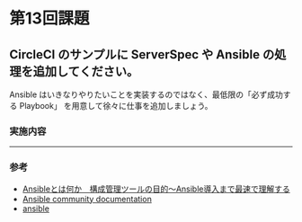 # 第13回課題
## CircleCI のサンプルに ServerSpec や Ansible の処理を追加してください。
Ansible はいきなりやりたいことを実装するのではなく、最低限の「必ず成功する Playbook」
を用意して徐々に仕事を追加しましょう。

### 実施内容
---
### 参考
- [Ansibleとは何か　構成管理ツールの目的〜Ansible導入まで最速で理解する](https://qiita.com/Brutus/items/1894629105d61f4854bc)
- [Ansible community documentation](https://docs.ansible.com/)
- [ansible](https://github.com/ansible/ansible)